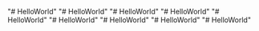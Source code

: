 "# HelloWorld" 
"# HelloWorld" 
"# HelloWorld" 
"# HelloWorld" 
"# HelloWorld" 
"# HelloWorld" 
"# HelloWorld" 
"# HelloWorld" 
"# HelloWorld" 
